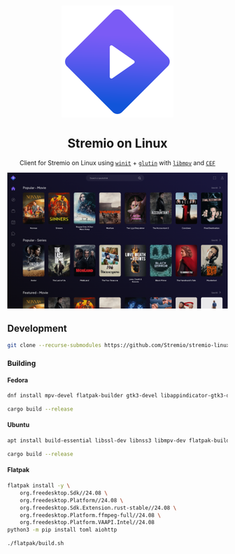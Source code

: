<div align="center">

![Stremio icon](data/icons/com.stremio.Client.svg "Stremio icon")

# Stremio on Linux 
Client for Stremio on Linux using [`winit`](https://github.com/rust-windowing/winit) + [`glutin`](https://github.com/rust-windowing/glutin) with [`libmpv`](https://github.com/mpv-player/mpv/blob/master/DOCS/man/libmpv.rst) and [`CEF`](https://github.com/chromiumembedded/cef)

<img src="data/screenshots/screenshot1.png" alrt="Screenshot" width="800" />

</div>

## Development

```bash
git clone --recurse-submodules https://github.com/Stremio/stremio-linux-shell
```

### Building

#### Fedora
```bash
dnf install mpv-devel flatpak-builder gtk3-devel libappindicator-gtk3-devel
```

```bash
cargo build --release
```

#### Ubuntu
```bash
apt install build-essential libssl-dev libnss3 libmpv-dev flatpak-builder libgtk-3-dev libappindicator3-dev
```

```bash
cargo build --release
```

#### Flatpak
```bash
flatpak install -y \
    org.freedesktop.Sdk//24.08 \
    org.freedesktop.Platform//24.08 \
    org.freedesktop.Sdk.Extension.rust-stable//24.08 \
    org.freedesktop.Platform.ffmpeg-full//24.08 \
    org.freedesktop.Platform.VAAPI.Intel//24.08
python3 -m pip install toml aiohttp
```

```bash
./flatpak/build.sh
```
